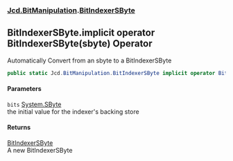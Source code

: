 ### [Jcd.BitManipulation](Jcd_BitManipulation.md 'Jcd.BitManipulation').[BitIndexerSByte](Jcd_BitManipulation_BitIndexerSByte.md 'Jcd.BitManipulation.BitIndexerSByte')
## BitIndexerSByte.implicit operator BitIndexerSByte(sbyte) Operator
Automatically Convert from an sbyte to a BitIndexerSByte  
```csharp
public static Jcd.BitManipulation.BitIndexerSByte implicit operator BitIndexerSByte(sbyte bits);
```
#### Parameters
<a name='Jcd_BitManipulation_BitIndexerSByte_op_ImplicitJcd_BitManipulation_BitIndexerSByte(sbyte)_bits'></a>
`bits` [System.SByte](https://docs.microsoft.com/en-us/dotnet/api/System.SByte 'System.SByte')  
the initial value for the indexer's backing store
  
#### Returns
[BitIndexerSByte](Jcd_BitManipulation_BitIndexerSByte.md 'Jcd.BitManipulation.BitIndexerSByte')  
A new BitIndexerSByte

